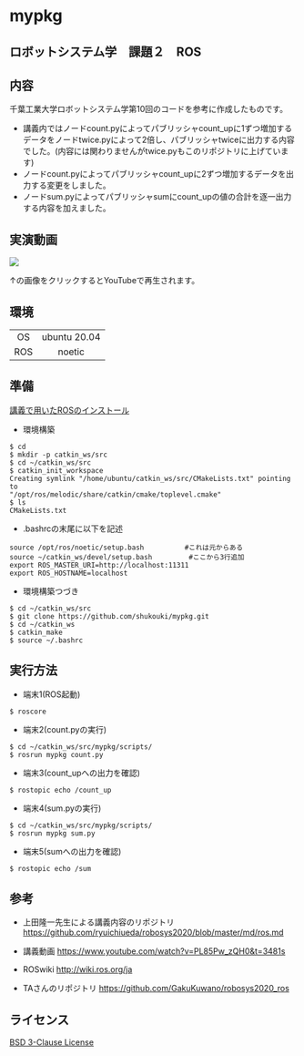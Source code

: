 # mypkg
## ロボットシステム学　課題２　ROS

## 内容 

千葉工業大学ロボットシステム学第10回のコードを参考に作成したものです。

- 講義内ではノードcount.pyによってパブリッシャcount_upに1ずつ増加するデータをノードtwice.pyによって2倍し、パブリッシャtwiceに出力する内容でした。(内容には関わりませんがtwice.pyもこのリポジトリに上げています)
- ノードcount.pyによってパブリッシャcount_upに2ずつ増加するデータを出力する変更をしました。
- ノードsum.pyによってパブリッシャsumにcount_upの値の合計を逐一出力する内容を加えました。

## 実演動画 
  [![](http://img.youtube.com/vi/ZE7f4JPUWxA/0.jpg)](http://www.youtube.com/watch?v=ZE7f4JPUWxA "ロボットシステム学課題２実演動画")
  
  ↑の画像をクリックするとYouTubeで再生されます。

## 環境
| | |
|:--:|:--:|
|OS|ubuntu 20.04|
|ROS|noetic|

## 準備

  [講義で用いたROSのインストール](https://github.com/ryuichiueda/ros_setup_scripts_Ubuntu20.04_server) 
  
  - 環境構築 
  
  ```
  $ cd
  $ mkdir -p catkin_ws/src
  $ cd ~/catkin_ws/src
  $ catkin_init_workspace 
  Creating symlink "/home/ubuntu/catkin_ws/src/CMakeLists.txt" pointing to 
  "/opt/ros/melodic/share/catkin/cmake/toplevel.cmake"
  $ ls
  CMakeLists.txt
  ```
  
  - .bashrcの末尾に以下を記述 
  ```
  source /opt/ros/noetic/setup.bash          #これは元からある
  source ~/catkin_ws/devel/setup.bash         #ここから3行追加
  export ROS_MASTER_URI=http://localhost:11311
  export ROS_HOSTNAME=localhost
  ```
  
  - 環境構築つづき 
  ```
  $ cd ~/catkin_ws/src
  $ git clone https://github.com/shukouki/mypkg.git
  $ cd ~/catkin_ws
  $ catkin_make
  $ source ~/.bashrc
  ```
    
## 実行方法 

  - 端末1(ROS起動) 
  ```
  $ roscore
  ```
  
  - 端末2(count.pyの実行) 
  ```
  $ cd ~/catkin_ws/src/mypkg/scripts/
  $ rosrun mypkg count.py
  ```
  
  - 端末3(count_upへの出力を確認) 
  ```
  $ rostopic echo /count_up
  ```
  
  - 端末4(sum.pyの実行) 
  ```
  $ cd ~/catkin_ws/src/mypkg/scripts/
  $ rosrun mypkg sum.py
  ```
  
  - 端末5(sumへの出力を確認) 
  ```
  $ rostopic echo /sum
  ```  

## 参考 
  
  - 上田隆一先生による講義内容のリポジトリ
  https://github.com/ryuichiueda/robosys2020/blob/master/md/ros.md
  
  - 講義動画
  https://www.youtube.com/watch?v=PL85Pw_zQH0&t=3481s
  
  - ROSwiki
  http://wiki.ros.org/ja
  
  - TAさんのリポジトリ
  https://github.com/GakuKuwano/robosys2020_ros

## ライセンス
  [BSD 3-Clause License](https://github.com/shukouki/mypkg/blob/main/LICENSE)
